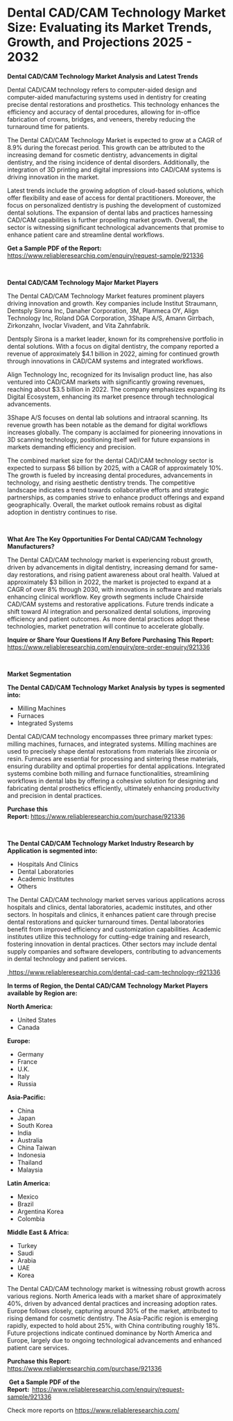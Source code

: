 <p><h1>Dental CAD/CAM Technology Market Size: Evaluating its Market Trends, Growth, and Projections 2025 - 2032</h1></p><p><strong>Dental CAD/CAM Technology Market Analysis and Latest Trends</strong></p>
<p><p>Dental CAD/CAM technology refers to computer-aided design and computer-aided manufacturing systems used in dentistry for creating precise dental restorations and prosthetics. This technology enhances the efficiency and accuracy of dental procedures, allowing for in-office fabrication of crowns, bridges, and veneers, thereby reducing the turnaround time for patients.</p><p>The Dental CAD/CAM Technology Market is expected to grow at a CAGR of 8.9% during the forecast period. This growth can be attributed to the increasing demand for cosmetic dentistry, advancements in digital dentistry, and the rising incidence of dental disorders. Additionally, the integration of 3D printing and digital impressions into CAD/CAM systems is driving innovation in the market.</p><p>Latest trends include the growing adoption of cloud-based solutions, which offer flexibility and ease of access for dental practitioners. Moreover, the focus on personalized dentistry is pushing the development of customized dental solutions. The expansion of dental labs and practices harnessing CAD/CAM capabilities is further propelling market growth. Overall, the sector is witnessing significant technological advancements that promise to enhance patient care and streamline dental workflows.</p></p>
<p><strong>Get a Sample PDF of the Report:&nbsp;</strong> <a href="https://www.reliableresearchiq.com/enquiry/request-sample/921336?utm_campaign=2717&utm_medium=2&utm_source=Github&utm_content=ia&utm_term=03032025&utm_id=dental-cadcam-technology">https://www.reliableresearchiq.com/enquiry/request-sample/921336</a></p>
<p>&nbsp;</p>
<p><strong>Dental CAD/CAM Technology Major Market Players</strong></p>
<p><p>The Dental CAD/CAM Technology Market features prominent players driving innovation and growth. Key companies include Institut Straumann, Dentsply Sirona Inc, Danaher Corporation, 3M, Planmeca OY, Align Technology Inc, Roland DGA Corporation, 3Shape A/S, Amann Girrbach, Zirkonzahn, Ivoclar Vivadent, and Vita Zahnfabrik. </p><p>Dentsply Sirona is a market leader, known for its comprehensive portfolio in dental solutions. With a focus on digital dentistry, the company reported a revenue of approximately $4.1 billion in 2022, aiming for continued growth through innovations in CAD/CAM systems and integrated workflows.</p><p>Align Technology Inc, recognized for its Invisalign product line, has also ventured into CAD/CAM markets with significantly growing revenues, reaching about $3.5 billion in 2022. The company emphasizes expanding its Digital Ecosystem, enhancing its market presence through technological advancements.</p><p>3Shape A/S focuses on dental lab solutions and intraoral scanning. Its revenue growth has been notable as the demand for digital workflows increases globally. The company is acclaimed for pioneering innovations in 3D scanning technology, positioning itself well for future expansions in markets demanding efficiency and precision.</p><p>The combined market size for the dental CAD/CAM technology sector is expected to surpass $6 billion by 2025, with a CAGR of approximately 10%. The growth is fueled by increasing dental procedures, advancements in technology, and rising aesthetic dentistry trends. The competitive landscape indicates a trend towards collaborative efforts and strategic partnerships, as companies strive to enhance product offerings and expand geographically. Overall, the market outlook remains robust as digital adoption in dentistry continues to rise.</p></p>
<p>&nbsp;</p>
<p><strong>What Are The Key Opportunities For Dental CAD/CAM Technology Manufacturers?</strong></p>
<p><p>The Dental CAD/CAM technology market is experiencing robust growth, driven by advancements in digital dentistry, increasing demand for same-day restorations, and rising patient awareness about oral health. Valued at approximately $3 billion in 2022, the market is projected to expand at a CAGR of over 8% through 2030, with innovations in software and materials enhancing clinical workflow. Key growth segments include Chairside CAD/CAM systems and restorative applications. Future trends indicate a shift toward AI integration and personalized dental solutions, improving efficiency and patient outcomes. As more dental practices adopt these technologies, market penetration will continue to accelerate globally.</p></p>
<p><strong>Inquire or Share Your Questions If Any Before Purchasing This Report:</strong> <a href="https://www.reliableresearchiq.com/enquiry/pre-order-enquiry/921336?utm_campaign=2717&utm_medium=2&utm_source=Github&utm_content=ia&utm_term=03032025&utm_id=dental-cadcam-technology">https://www.reliableresearchiq.com/enquiry/pre-order-enquiry/921336</a></p>
<p>&nbsp;</p>
<p><strong>Market Segmentation</strong></p>
<p><strong>The Dental CAD/CAM Technology Market Analysis by types is segmented into:</strong></p>
<p><ul><li>Milling Machines</li><li>Furnaces</li><li>Integrated Systems</li></ul></p>
<p><p>Dental CAD/CAM technology encompasses three primary market types: milling machines, furnaces, and integrated systems. Milling machines are used to precisely shape dental restorations from materials like zirconia or resin. Furnaces are essential for processing and sintering these materials, ensuring durability and optimal properties for dental applications. Integrated systems combine both milling and furnace functionalities, streamlining workflows in dental labs by offering a cohesive solution for designing and fabricating dental prosthetics efficiently, ultimately enhancing productivity and precision in dental practices.</p></p>
<p><strong>Purchase this Report:&nbsp;</strong><a href="https://www.reliableresearchiq.com/purchase/921336?utm_campaign=2717&utm_medium=2&utm_source=Github&utm_content=ia&utm_term=03032025&utm_id=dental-cadcam-technology">https://www.reliableresearchiq.com/purchase/921336</a></p>
<p>&nbsp;</p>
<p><strong>The Dental CAD/CAM Technology Market Industry Research by Application is segmented into:</strong></p>
<p><ul><li>Hospitals And Clinics</li><li>Dental Laboratories</li><li>Academic Institutes</li><li>Others</li></ul></p>
<p><p>The Dental CAD/CAM technology market serves various applications across hospitals and clinics, dental laboratories, academic institutes, and other sectors. In hospitals and clinics, it enhances patient care through precise dental restorations and quicker turnaround times. Dental laboratories benefit from improved efficiency and customization capabilities. Academic institutes utilize this technology for cutting-edge training and research, fostering innovation in dental practices. Other sectors may include dental supply companies and software developers, contributing to advancements in dental technology and patient services.</p></p>
<p><a href="https://www.reliableresearchiq.com/dental-cad-cam-technology-r921336?utm_campaign=2717&utm_medium=2&utm_source=Github&utm_content=ia&utm_term=03032025&utm_id=dental-cadcam-technology">&nbsp;https://www.reliableresearchiq.com/dental-cad-cam-technology-r921336</a></p>
<p><strong>In terms of Region, the Dental CAD/CAM Technology Market Players available by Region are:</strong></p>
<p>
    <p> <strong> North America: </strong>
        <ul>
            <li>United States</li>
            <li>Canada</li>
        </ul>
        </p> 
    <p> <strong> Europe: </strong>
        <ul>
            <li>Germany</li>
            <li>France</li>
            <li>U.K.</li>
            <li>Italy</li>
            <li>Russia</li>
        </ul>
        </p> 
    <p> <strong> Asia-Pacific: </strong>
        <ul>
            <li>China</li>
            <li>Japan</li>
            <li>South Korea</li>
            <li>India</li>
            <li>Australia</li>
            <li>China Taiwan</li>
            <li>Indonesia</li>
            <li>Thailand</li>
            <li>Malaysia</li>
        </ul>
        </p> 
    <p> <strong> Latin America: </strong>
        <ul>
            <li>Mexico</li>
            <li>Brazil</li>
            <li>Argentina Korea</li>
            <li>Colombia</li>
        </ul>
        </p> 
    <p> <strong> Middle East & Africa: </strong>
        <ul>
            <li>Turkey</li>
            <li>Saudi</li>
            <li>Arabia</li>
            <li>UAE</li>
            <li>Korea</li>
        </ul>
    </p>
    </p>
<p><p>The Dental CAD/CAM technology market is witnessing robust growth across various regions. North America leads with a market share of approximately 40%, driven by advanced dental practices and increasing adoption rates. Europe follows closely, capturing around 30% of the market, attributed to rising demand for cosmetic dentistry. The Asia-Pacific region is emerging rapidly, expected to hold about 25%, with China contributing roughly 18%. Future projections indicate continued dominance by North America and Europe, largely due to ongoing technological advancements and enhanced patient care services.</p></p>
<p><strong>Purchase this Report: </strong><a href="https://www.reliableresearchiq.com/purchase/921336?utm_campaign=2717&utm_medium=2&utm_source=Github&utm_content=ia&utm_term=03032025&utm_id=dental-cadcam-technology">https://www.reliableresearchiq.com/purchase/921336</a></p>
<p>&nbsp;<strong>Get a Sample PDF of the Report:&nbsp;&nbsp;</strong><a href="https://www.reliableresearchiq.com/enquiry/request-sample/921336?utm_campaign=2717&utm_medium=2&utm_source=Github&utm_content=ia&utm_term=03032025&utm_id=dental-cadcam-technology">https://www.reliableresearchiq.com/enquiry/request-sample/921336</a></p>
<p><strong></strong></p>
<p>Check more reports on <a href="https://www.reliableresearchiq.com/?utm_campaign=2717&utm_medium=2&utm_source=Github&utm_content=ia&utm_term=03032025&utm_id=dental-cadcam-technology">https://www.reliableresearchiq.com/</a></p>